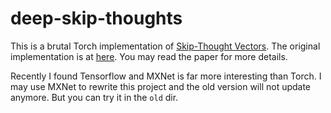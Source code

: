 # deep-skip-thoughts

This is a brutal Torch implementation of [Skip-Thought Vectors](http://arxiv.org/abs/1506.06726). The original implementation is at [here](https://github.com/ryankiros/skip-thoughts). You may read the paper for more details.

Recently I found Tensorflow and MXNet is far more interesting than Torch. I may use MXNet to rewrite this project and the old version will not update anymore. But you can try it in the `old` dir.
